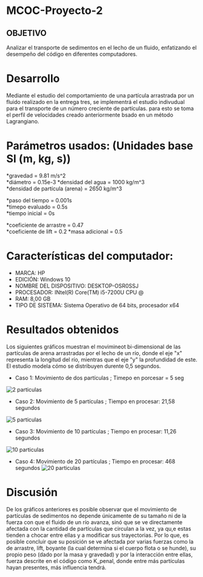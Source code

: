 # MCOC-Proyecto-2

## OBJETIVO
Analizar el transporte de sedimentos en el lecho de un fluido, enfatizando el desempeño del código en diferentes computadores.

# Desarrollo
Mediante el estudio del comportamiento de una partícula arrastrada por un fluido realizado en la entrega tres, se implementrá el estudio indivudual para el transporte de un número creciente de partículas. para esto se toma el perfil de velocidades creado anteriormente bsado en un método Lagrangiano.

# Parámetros usados: (Unidades base SI (m, kg, s))
*gravedad = 9.81 m/s^2         
*diámetro = 0.15e-3
*densidad del agua = 1000 kg/m^3            
*densidad de partícula (arena) =  2650 kg/m^3 

*paso del tiempo = 0.001s   
*timepo evaluado = 0.5s   
*tiempo inicial = 0s     

*coeficiente de arrastre = 0.47                  
*coeficiente de lift = 0.2
*masa adicional = 0.5

# Características del computador:
* MARCA: HP
* EDICIÓN: Windows 10
* NOMBRE DEL DISPOSITIVO: DESKTOP-OSR0SSJ
* PROCESADOR: INtel(R) Core(TM) i5-7200U CPU @
* RAM: 8,00 GB
* TIPO DE SISTEMA: Sistema Operativo de 64 bits, procesador x64

# Resultados obtenidos 
Los siguientes gráficos muestran el movimineot bi-dimensional de las partículas de arena arrastradas por el lecho de un río, donde el eje "x" representa la longitud del río, mientras que el eje "y" la profundidad de este. El estudio modela cómo se distribuyen durente 0,5 segundos.

* Caso 1: Movimiento de dos partículas 
; Timepo en porcesar = 5 seg

![2 particulas](https://user-images.githubusercontent.com/53712876/66693641-468b9580-ec81-11e9-8fe8-94d5d197fe6f.png)

* Caso 2: Movimiento de 5 partículas
; Tiempo en procesar: 21,58 segundos

![5 particulas](https://user-images.githubusercontent.com/53712876/66693642-48edef80-ec81-11e9-9a13-c83852925f9a.png)

* Caso 3: Movimiento de 10 partículas 
; Tiempo en procesar: 11,26 segundos

![10 particulas ](https://user-images.githubusercontent.com/53712876/66693644-4ab7b300-ec81-11e9-80e1-119ac2ee0a9f.png)

* Caso 4: Movimiento de 20 partículas
; Tiempo en procesar: 468 segundos 
![20 particulas](https://user-images.githubusercontent.com/53712876/66693647-4d1a0d00-ec81-11e9-888a-e3bdaf1ae440.png)

# Discusión
De los gráficos anteriores es posible observar que el movimiento de partículas de sedimentos no depende únicamente de su tamaño ni de la fuerza con que el fluido de un río avanza, sinó que se ve directamente afectada con la cantidad de partículas que circulan a la vez, ya qu,e estas tienden a chocar entre ellas y a modificar sus trayectorias. Por lo que, es posible concluir que su posición se ve afectada por varias fuerzas como la de arrastre, lift, boyante (la cual determina si el cuerpo flota o se hunde), su propio peso (dado por la masa y gravedad) y por la interacción entre ellas, fuerza descrite en el código como K_penal, donde entre más partículas hayan presentes, más influencia tendrá.

